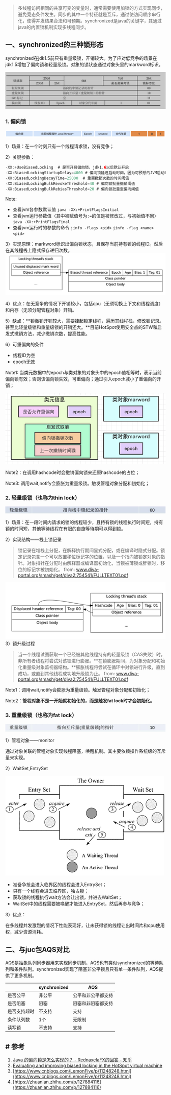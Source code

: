 > 多线程访问相同的共享可变的变量时，通常需要使用加锁的方式实现同步，避免竞态条件发生。同步的其中一个特征就是互斥，通过使访问顺序串行化，使得并发结果合法和可预期。synchronized是java的关键字，其通过java的内置锁机制实现多线程同步。
## 一、synchronized的三种锁形态
synchronized在jdk1.5前只有重量级锁，开销较大。为了应对低竞争的场景在jdk1.5增加了偏向锁和轻量级锁。对象的锁状态通过对象头里的markword标识。

![mark word](../../src/main/resources/picture/1240-20210115024649762.png)

### 1. 偏向锁
![image-20220319182134291](../../src/main/resources/picture/image-20220319182134291.png)

1）场景：在一个时刻只有一个线程请求锁，没有竞争；

2）关键参数：

```java
-XX:+UseBiasedLocking  # 是否开启偏向锁，jdk1.6以后默认开启
-XX:BiasedLockingStartupDelay=4000 # 偏向锁延迟启动时间，因为可预想的JVM启动时会有竞争，所以设置此参数来避免升级过程
-XX:BiasedLockingDecayTime=25000  # 重置撤销次数的时间阈值
-XX:BiasedLockingBulkRevokeThreshold=40 # 偏向锁批量撤销阈值
-XX:BiasedLockingBulkRebiasThreshold=20 # 偏向锁批量重偏向阈值
```

Note: 
* 查看jvm各参数默认值
`java -XX:+PrintFlagsInitial`
* 查看jvm运行参数值（其中被赋值号为`:=`的值是被修改过，与初始值不同）
`java -XX:+PrintFlagsFinal`
* 查看jvm运行时的参数的命令
`jinfo -flags <pid>`  `jinfo -flag <name> <pid>`

3）实现原理：markword标识出偏向锁状态，且保存当前持有锁的线程ID。然后在其线程栈上隐式保存递归次数。
![image.png](../../src/main/resources/picture/1240-20210115024649547.png)

4）优点：在无竞争的情况下开销较小，包括cpu（无须切换上下文和线程调度）和内存（无须分配管程对象）开销。

5）缺点：**锁撤销开销较大，需要挂起锁定线程，遍历其线程栈，修改锁记录。甚至比轻量级锁和重量级锁的开销还大。**目前HotSpot使用安全点的STW和启发式撤销方法，减少撤销次数，提高性能。

6）可重偏向的条件

* 线程ID为空
* epoch无效

Note1: 当类元数据中的epoch与类对象的对象头中的epoch值相等时，表示当前偏向锁有效；否则该偏向锁失效，可重偏向；通过引入epoch减小了重偏向的开销；

<img src="../../src/main/resources/picture/1240-20210115024649670.png" alt="image.png" style="zoom:67%;" />

Note2：在调用hashcode时会撤销偏向锁来还原hashcode的占位；

Note3: 调用wait,notify会膨胀为重量级锁。触发管程对象分配和初始化；

### 2. 轻量级锁（也称为thin lock）
![image.png](../../src/main/resources/picture/1240-20210115024649795-0650009.png)

1）场景：在一段时间内请求的锁的线程较少，且持有锁的线程执行时间短，持有锁的时间短，其他等待线程在有限的自旋等待期可以得到锁。

2）实现结构——栈上锁记录

> 锁记录在堆栈上分配，在解释执行期间显式分配，或在编译时隐式分配。锁定记录包含一个可以放置移位标记字的位置，以及一个指向被锁定对象的指针。对象指针在分配时由解释器或编译器初始化，当锁被薄锁或胖锁时，移位的标记字被初始化。
> from: www.diva-portal.org/smash/get/diva2:754541/FULLTEXT01.pdf

![栈上锁记录](../../src/main/resources/picture/1240-20210115024649616.png)
3）锁升级过程
> 当一个线程试图获取一个已经被其他线程持有的轻量级锁（CAS失败）时，非所有者线程将尝试对该锁进行膨胀。**在锁膨胀期间，为对象分配和初始化重量级对象监视器结构。**膨胀线程将尝试在循环中对锁进行升级，直到成功，或直到其他线程成功地升级锁为止。
> from: www.diva-portal.org/smash/get/diva2:754541/FULLTEXT01.pdf

Note1：调用wait,notify会膨胀为重量级锁。触发管程对象分配和初始化；

Note2：**管程对象不是一开始就初始化的，而是触发fat lock时才会初始化。**

### 3. 重量级锁（也称为fat lock）
![image.png](../../src/main/resources/picture/1240-20210115024649871.png)

1）管程对象——monitor

通过对象关联的管程对象实现线程阻塞，唤醒机制。其主要依赖操作系统级的互斥量来实现。

2）WaitSet,EntrySet

![image.png](../../src/main/resources/picture/1240-20210115024649824.png)

* 准备争抢会进入临界区的线程会进入EntrySet；
* 只有一个线程会进去临界区，独占锁；
* 获取锁的线程执行wait方法会让出锁，并进去WaitSet；
* WaitSet中的线程需要被唤醒才能进入EntrySet，然后再参与竞争；

3）优点：

在多线程并发激烈的情况下性能表现好，让未获得锁的线程让出时间片和cpu使用权，减少资源消耗。

## 二、与juc包AQS对比
AQS是抽象队列同步器用来实现同步机制，AQS也有类似synchronized的等待队列和条件队列。synchronized实现了阻塞非公平锁且只有单一条件队列，AQS提供了更多机制。

|              | synchronized | AQS                |
| ------------ | ------------ | ------------------ |
| 是否公平     | 非公平       | 公平和非公平都支持 |
| 是否阻塞     | 阻塞         | 阻塞和非阻塞都支持 |
| 是否支持超时 | 不支持       | 支持               |
| 条件队列数   | 1个          | 无限制             |
| 读写锁       | 不支持       | 支持               |

## # 参考

1. [Java 的偏向锁是怎么实现的？ - RednaxelaFX的回答 - 知乎](https://www.zhihu.com/question/55075763/answer/142524888)
1. [Evaluating and improving biased locking in the HotSpot virtual machine](http://www.diva-portal.org/smash/get/diva2:754541/FULLTEXT01.pdf)
1. [https://www.cnblogs.com/LemonFive/p/11248248.html](https://www.cnblogs.com/LemonFive/p/11248248.html)
1. [https://zhuanlan.zhihu.com/p/127884116](https://zhuanlan.zhihu.com/p/127884116)